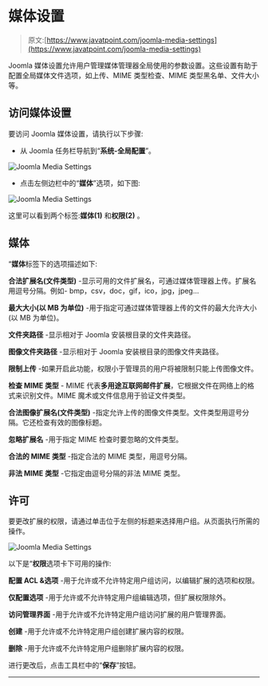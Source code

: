 # 媒体设置

> 原文:[https://www.javatpoint.com/joomla-media-settings](https://www.javatpoint.com/joomla-media-settings)

Joomla 媒体设置允许用户管理媒体管理器全局使用的参数设置。这些设置有助于配置全局媒体文件选项，如上传、MIME 类型检查、MIME 类型黑名单、文件大小等。

## 访问媒体设置

要访问 Joomla 媒体设置，请执行以下步骤:

*   从 Joomla 任务栏导航到“**系统-全局配置**”。

![Joomla Media Settings](../Images/39d62d0fd181efae2093de783a87fb09.png)

*   点击左侧边栏中的“**媒体**”选项，如下图:

![Joomla Media Settings](../Images/68d3a3448aef8b9db02b591f27b069a2.png)

这里可以看到两个标签:**媒体(1)** 和**权限(2)** 。

## 媒体

“**媒体**标签下的选项描述如下:

**合法扩展名(文件类型)** -显示可用的文件扩展名，可通过媒体管理器上传。扩展名用逗号分隔。例如- bmp，csv，doc，gif，ico，jpg，jpeg...

**最大大小(以 MB 为单位)** -用于指定可通过媒体管理器上传的文件的最大允许大小(以 MB 为单位)。

**文件夹路径** -显示相对于 Joomla 安装根目录的文件夹路径。

**图像文件夹路径** -显示相对于 Joomla 安装根目录的图像文件夹路径。

**限制上传** -如果开启此功能，权限小于管理员的用户将被限制只能上传图像文件。

**检查 MIME 类型** - MIME 代表**多用途互联网邮件扩展**，它根据文件在网络上的格式来识别文件。MIME 魔术或文件信息用于验证文件类型。

**合法图像扩展名(文件类型)** -指定允许上传的图像文件类型。文件类型用逗号分隔。它还检查有效的图像标题。

**忽略扩展名** -用于指定 MIME 检查时要忽略的文件类型。

**合法的 MIME 类型** -指定合法的 MIME 类型，用逗号分隔。

**非法 MIME 类型** -它指定由逗号分隔的非法 MIME 类型。

## 许可

要更改扩展的权限，请通过单击位于左侧的标题来选择用户组。从页面执行所需的操作。

![Joomla Media Settings](../Images/7f26edf33198a707adcff1f884880c36.png)

以下是“**权限**选项卡下可用的操作:

**配置 ACL &选项** -用于允许或不允许特定用户组访问，以编辑扩展的选项和权限。

**仅配置选项** -用于允许或不允许特定用户组编辑选项，但扩展权限除外。

**访问管理界面** -用于允许或不允许特定用户组访问扩展的用户管理界面。

**创建** -用于允许或不允许特定用户组创建扩展内容的权限。

**删除** -用于允许或不允许特定用户组删除扩展内容的权限。

进行更改后，点击工具栏中的“**保存**”按钮。

* * *